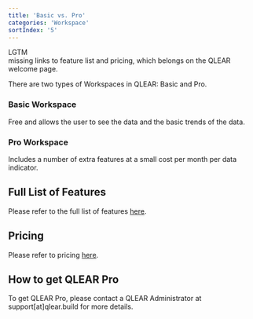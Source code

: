 ```yaml
---
title: 'Basic vs. Pro'
categories: 'Workspace'
sortIndex: '5'
---
```

LGTM  
missing links to feature list and pricing, which belongs on the QLEAR welcome page.

There are two types of Workspaces in QLEAR: Basic and Pro.

### **Basic Workspace**  
Free and allows the user to see the data and the basic trends of the data.

### **Pro Workspace**  
Includes a number of extra features at a small cost per month per data indicator.

## Full List of Features

Please refer to the full list of features [here]().

## Pricing

Please refer to pricing [here]().

## How to get QLEAR Pro

To get QLEAR Pro, please contact a QLEAR Administrator at support[at]qlear.build for more details.